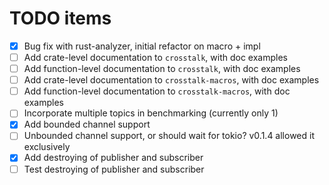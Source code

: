 # TODO items

- [x] Bug fix with rust-analyzer, initial refactor on macro + impl
- [ ] Add crate-level documentation to `crosstalk`, with doc examples
- [ ] Add function-level documentation to `crosstalk`, with doc examples
- [ ] Add crate-level documentation to `crosstalk-macros`, with doc examples
- [ ] Add function-level documentation to `crosstalk-macros`, with doc examples
- [ ] Incorporate multiple topics in benchmarking (currently only 1)
- [x] Add bounded channel support
- [ ] Unbounded channel support, or should wait for tokio? v0.1.4 allowed it exclusively
- [x] Add destroying of publisher and subscriber
- [ ] Test destroying of publisher and subscriber